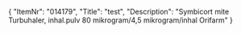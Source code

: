 {
  "ItemNr": "014179",
  "Title": "test",
  "Description": "Symbicort mite Turbuhaler, inhal.pulv 80 mikrogram/4,5 mikrogram/inhal Orifarm"
}